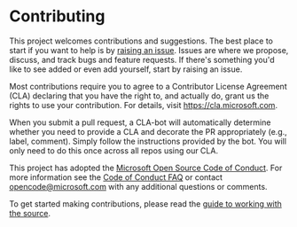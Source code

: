 # Contributing

This project welcomes contributions and suggestions. The best place to start if you want to help is by [raising an issue](https://github.com/Microsoft/Rapid-XAML-Toolkit/issues/new). Issues are where we propose, discuss, and track bugs and feature requests. If there's something you'd like to see added or even add yourself, start by raising an issue.

Most contributions require you to agree to a Contributor License Agreement (CLA) declaring that you have the right to, and actually do, grant us the rights to use your contribution. For details, visit https://cla.microsoft.com.

When you submit a pull request, a CLA-bot will automatically determine whether you need to provide a CLA and decorate the PR appropriately (e.g., label, comment). Simply follow the instructions provided by the bot. You will only need to do this once across all repos using our CLA.

This project has adopted the [Microsoft Open Source Code of Conduct](https://opensource.microsoft.com/codeofconduct/).
For more information see the [Code of Conduct FAQ](https://opensource.microsoft.com/codeofconduct/faq/) or contact [opencode@microsoft.com](mailto:opencode@microsoft.com) with any additional questions or comments.

To get started making contributions, please read the [guide to working with the source](./docs/gettings-started#working-with-source).
